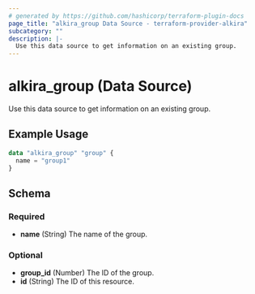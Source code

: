 ```yaml
---
# generated by https://github.com/hashicorp/terraform-plugin-docs
page_title: "alkira_group Data Source - terraform-provider-alkira"
subcategory: ""
description: |-
  Use this data source to get information on an existing group.
---
```


# alkira_group (Data Source)

Use this data source to get information on an existing group.

## Example Usage

```terraform
data "alkira_group" "group" {
  name = "group1"
}
```

<!-- schema generated by tfplugindocs -->
## Schema

### Required

- **name** (String) The name of the group.

### Optional

- **group_id** (Number) The ID of the group.
- **id** (String) The ID of this resource.


